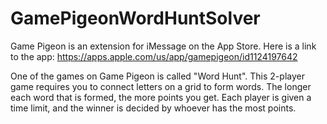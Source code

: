 # GamePigeonWordHuntSolver
Game Pigeon is an extension for iMessage on the App Store. Here is a link to the app:
https://apps.apple.com/us/app/gamepigeon/id1124197642

One of the games on Game Pigeon is called "Word Hunt". This 2-player game requires you to connect letters on a grid to form words. The longer each word that is formed, the more points you get. Each player is given a time limit, and the winner is decided by whoever has the most points.
